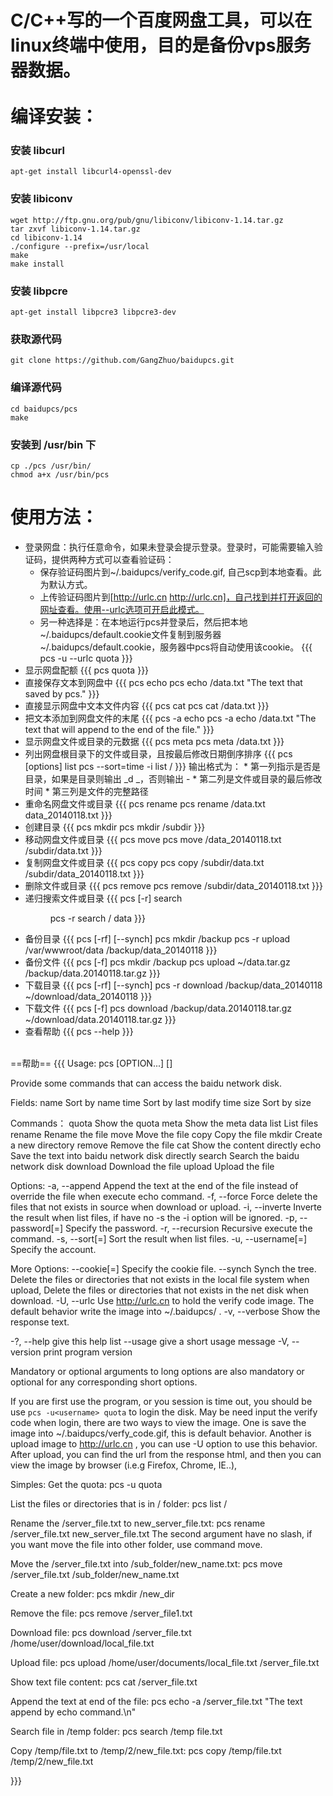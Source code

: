 C/C++写的一个百度网盘工具，可以在linux终端中使用，目的是备份vps服务器数据。<br />
<br />
编译安装：
===================================
### 安装 libcurl
    apt-get install libcurl4-openssl-dev
### 安装 libiconv
    wget http://ftp.gnu.org/pub/gnu/libiconv/libiconv-1.14.tar.gz
    tar zxvf libiconv-1.14.tar.gz
    cd libiconv-1.14
    ./configure --prefix=/usr/local
    make
    make install
### 安装 libpcre
    apt-get install libpcre3 libpcre3-dev
### 获取源代码
    git clone https://github.com/GangZhuo/baidupcs.git
### 编译源代码
    cd baidupcs/pcs
    make
### 安装到 /usr/bin 下 
    cp ./pcs /usr/bin/
    chmod a+x /usr/bin/pcs

使用方法：
===================================
  * 登录网盘：执行任意命令，如果未登录会提示登录。登录时，可能需要输入验证码，提供两种方式可以查看验证码：<br />
      * 保存验证码图片到~/.baidupcs/verify_code.gif, 自己scp到本地查看。此为默认方式。
      * 上传验证码图片到[http://urlc.cn http://urlc.cn]，自己找到并打开返回的网址查看。使用--urlc选项可开启此模式。
      * 另一种选择是：在本地运行pcs并登录后，然后把本地~/.baidupcs/default.cookie文件复制到服务器~/.baidupcs/default.cookie，服务器中pcs将自动使用该cookie。
    {{{
    pcs -u<username> --urlc quota
    }}}
  * 显示网盘配额
    {{{
    pcs quota
    }}}
  * 直接保存文本到网盘中
    {{{
    pcs echo <path> <text>
    pcs echo /data.txt "The text that saved by pcs."
    }}}
  * 直接显示网盘中文本文件内容
    {{{
    pcs cat <path>
    pcs cat /data.txt
    }}}
  * 把文本添加到网盘文件的末尾
    {{{
    pcs -a echo <path> <text>
    pcs -a echo /data.txt "The text that will append to the end of the file."
    }}}
  * 显示网盘文件或目录的元数据
    {{{
    pcs meta <path>
    pcs meta /data.txt
    }}}
  * 列出网盘根目录下的文件或目录，且按最后修改日期倒序排序
    {{{
    pcs [options] list <path>
    pcs --sort=time -i list /
    }}}
    输出格式为：
        * 第一列指示是否是目录，如果是目录则输出 _d _，否则输出 -
        * 第二列是文件或目录的最后修改时间
        * 第三列是文件的完整路径
  * 重命名网盘文件或目录
    {{{
    pcs rename <path> <new name>
    pcs rename /data.txt data_20140118.txt
    }}}
  * 创建目录
    {{{
    pcs mkdir <path>
    pcs mkdir /subdir
    }}}
  * 移动网盘文件或目录
    {{{
    pcs move <path> <new path>
    pcs move /data_20140118.txt /subdir/data.txt
    }}}
  * 复制网盘文件或目录
    {{{
    pcs copy <path> <new path>
    pcs copy /subdir/data.txt /subdir/data_20140118.txt
    }}}
  * 删除文件或目录
    {{{
    pcs remove <path>
    pcs remove /subdir/data_20140118.txt
    }}}
  * 递归搜索文件或目录
    {{{
    pcs [-r] search <dir path> <key>
    pcs -r search / data
    }}}
  * 备份目录
    {{{
    pcs [-rf] [--synch] <local path> <remote path>
    pcs mkdir /backup
    pcs -r upload /var/wwwroot/data /backup/data_20140118
    }}}
  * 备份文件
    {{{
    pcs [-f] <local file> <remote path>
    pcs mkdir /backup
    pcs upload ~/data.tar.gz /backup/data.20140118.tar.gz
    }}}
  * 下载目录
    {{{
    pcs [-rf] [--synch] <remote path> <local path>
    pcs -r download /backup/data_20140118 ~/download/data_20140118
    }}}
  * 下载文件
    {{{
    pcs [-f] <remote path> <local path>
    pcs download /backup/data.20140118.tar.gz ~/download/data.20140118.tar.gz
    }}}
  * 查看帮助
    {{{
    pcs --help
    }}}
<br />
==帮助==
{{{
Usage: pcs [OPTION...] <command> [<args>]

Provide some commands that can access the baidu network disk.

Fields: 
  name                    Sort by name
  time                    Sort by last modify time
  size                    Sort by size

Commands：
  quota                    Show the quota
  meta                     Show the meta data
  list                     List files
  rename                   Rename the file
  move                     Move the file
  copy                     Copy the file
  mkdir                    Create a new directory
  remove                   Remove the file
  cat                      Show the content directly
  echo                     Save the text into baidu network disk directly
  search                   Search the baidu network disk
  download                 Download the file
  upload                   Upload the file

 Options:
  -a, --append               Append the text at the end of the file instead of
                             override the file when execute echo command.
  -f, --force                Force delete the files that not exists in source
                             when download or upload.
  -i, --inverte              Inverte the result when list files, if have no -s
                             the -i option will be ignored.
  -p, --password[=<password>]   Specify the password.
  -r, --recursion            Recursive execute the command.
  -s, --sort[=<field>]       Sort the result when list files. 
  -u, --username[=<username>]   Specify the account.

 More Options:
      --cookie[=<cookiefile>]   Specify the cookie file.
      --synch                Synch the tree. Delete the files or directories
                             that not exists in the local file system when
                             upload, Delete the files or directories that not
                             exists in the net disk when download.
  -U, --urlc                 Use http://urlc.cn to hold the verify code image.
                             The default behavior write the image into
                             ~/.baidupcs/ .
  -v, --verbose              Show the response text.

  -?, --help                 give this help list
      --usage                give a short usage message
  -V, --version              print program version

Mandatory or optional arguments to long options are also mandatory or optional
for any corresponding short options.


If you are first use the program, or you session is time out, you should be use
`pcs -u<username> quota` to login the disk. May be need input the verify code
when login, there are two ways to view the image. One is save the image into
~/.baidupcs/verfy_code.gif, this is default behavior. Another is upload image
to http://urlc.cn , you can use -U option to use this behavior. After upload,
you can find the url from the response html, and then you can view the image by
browser (i.e.g Firefox, Chrome, IE..), 

Simples:
  Get the quota:
      pcs -u<username> quota

  List the files or directories that is in / folder:
      pcs list /

  Rename the /server_file.txt to new_server_file.txt:
      pcs rename /server_file.txt new_server_file.txt
  The second argument have no slash, if you want move the file into other
folder, use command move.

  Move the /server_file.txt into /sub_folder/new_name.txt:
      pcs move /server_file.txt /sub_folder/new_name.txt

  Create a new folder:
      pcs mkdir /new_dir

  Remove the file:
      pcs remove /server_file1.txt

  Download file:
      pcs download /server_file.txt /home/user/download/local_file.txt

  Upload file:
      pcs upload /home/user/documents/local_file.txt /server_file.txt

  Show text file content:
      pcs cat /server_file.txt

  Append the text at end of the file:
      pcs echo -a /server_file.txt "The text append by echo command.\n"

  Search file in /temp folder:
      pcs search /temp file.txt

  Copy /temp/file.txt to /temp/2/new_file.txt:
      pcs copy /temp/file.txt /temp/2/new_file.txt


}}}
<br />